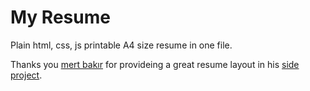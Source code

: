 # My Resume
Plain html, css, js printable A4 size resume in one file.

Thanks you [mert bakır](https://gitlab.com/mertbakir) for provideing a great resume layout in his [side project](https://mertbakir.gitlab.io/projects/resume-a4/).

